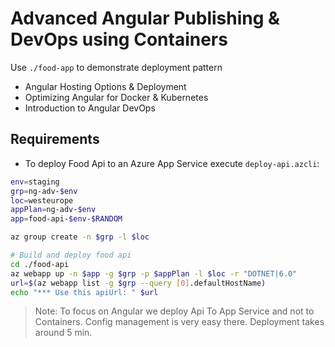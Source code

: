 # Advanced Angular Publishing & DevOps using Containers

Use `./food-app` to demonstrate deployment pattern

- Angular Hosting Options & Deployment
- Optimizing Angular for Docker & Kubernetes
- Introduction to Angular DevOps

## Requirements

- To deploy Food Api to an Azure App Service execute `deploy-api.azcli`:

```bash
env=staging
grp=ng-adv-$env
loc=westeurope
appPlan=ng-adv-$env
app=food-api-$env-$RANDOM

az group create -n $grp -l $loc

# Build and deploy food api
cd ./food-api
az webapp up -n $app -g $grp -p $appPlan -l $loc -r "DOTNET|6.0"
url=$(az webapp list -g $grp --query [0].defaultHostName)
echo "*** Use this apiUrl: " $url
```

>Note: To focus on Angular we deploy Api To App Service and not to Containers. Config management is very easy there. Deployment takes around 5 min.
